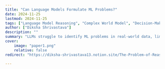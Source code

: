 ```yaml
---
title: "Can Language Models Formulate ML Problems?" 
date: 2024-11-25
lastmod: 2024-11-25
tags: ["Language Model Reasoning", "Complex World Model", "Decision-Making", "Technical Blog", "Continual Learning"]
author: ["Diksha Shrivastava"]
description: "" 
summary: "LLMs struggle to identify ML problems in real-world data, limiting their reliability for analytical tasks. While agentic systems offer partial solutions, true automation requires reasoning over complex systems. This blog examines these challenges and explores a new data representation model as a potential step forward." 
cover:
    image: "paper1.png"
    relative: false
redirect: "https://diksha-shrivastava13.notion.site/The-Problem-of-Reasoning-in-Holistic-Systems-147e9b1b1b2a806da7e3ee6bbfb80e3e#14de9b1b1b2a80da91acd471ef0dc339"

---
```


